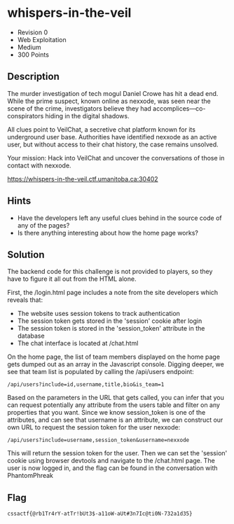 # whispers-in-the-veil
- Revision 0
- Web Exploitation
- Medium
- 300 Points

## Description
The murder investigation of tech mogul Daniel Crowe has hit a dead end. While the prime suspect, known online as nexxode, was seen near the scene of the crime, investigators believe they had accomplices—co-conspirators hiding in the digital shadows.

All clues point to VeilChat, a secretive chat platform known for its underground user base. Authorities have identified nexxode as an active user, but without access to their chat history, the case remains unsolved.

Your mission: Hack into VeilChat and uncover the conversations of those in contact with nexxode.

<https://whispers-in-the-veil.ctf.umanitoba.ca:30402>

## Hints
- Have the developers left any useful clues behind in the source code of any of the pages?
- Is there anything interesting about how the home page works?

## Solution
The backend code for this challenge is not provided to players, so they have to figure it all out from the HTML alone.

First, the /login.html page includes a note from the site developers which reveals that:
  - The website uses session tokens to track authentication
  - The session token gets stored in the 'session' cookie after login
  - The session token is stored in the 'session_token' attribute in the database
  - The chat interface is located at /chat.html

On the home page, the list of team members displayed on the home page gets dumped out as an array in the Javascript console. Digging deeper, we see that team list is populated by calling the /api/users endpoint:

```
/api/users?include=id,username,title,bio&is_team=1
```

Based on the parameters in the URL that gets called, you can infer that you can request potentially any attribute from the users table and filter on any properties that you want. Since we know session_token is one of the attributes, and can see that username is an attribute, we can construct our own URL to request the session token for the user nexxode:

```
/api/users?include=username,session_token&username=nexxode
```

This will return the session token for the user. Then we can set the 'session' cookie using browser devtools and navigate to the /chat.html page. The user is now logged in, and the flag can be found in the conversation with PhantomPhreak

## Flag
`cssactf{@rb1Tr4rY-atTr!bUt3$-a11oW-aUt#3n7Ic@ti0N-732a1d35}`